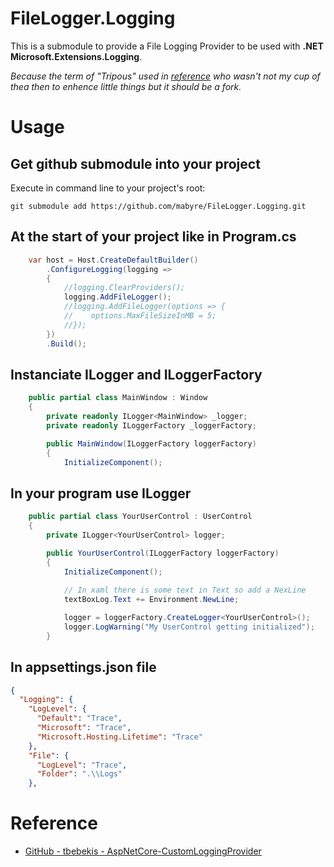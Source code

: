 # FileLogger.Logging

This is a submodule to provide a File Logging Provider to be used with **.NET Microsoft.Extensions.Logging**.

*Because the term of "Tripous" used in [reference](https://github.com/mabyre/FileLogger.Logging#reference) who wasn't not my cup of thea then to enhence little things but it should be a fork.*

# Usage

## Get github submodule into your project

Execute in command line to your project's root:

```cli
git submodule add https://github.com/mabyre/FileLogger.Logging.git
```

## At the start of your project like in Program.cs

```csharp
    var host = Host.CreateDefaultBuilder()
        .ConfigureLogging(logging =>
        {
            //logging.ClearProviders();
            logging.AddFileLogger();
            //logging.AddFileLogger(options => {
            //    options.MaxFileSizeInMB = 5;
            //});
        })
        .Build();
```

## Instanciate ILogger and ILoggerFactory

```csharp
    public partial class MainWindow : Window
    {
        private readonly ILogger<MainWindow> _logger;
        private readonly ILoggerFactory _loggerFactory;

        public MainWindow(ILoggerFactory loggerFactory)
        {
            InitializeComponent();
```

## In your program use ILogger 

```csharp
    public partial class YourUserControl : UserControl
    {
        private ILogger<YourUserControl> logger;

        public YourUserControl(ILoggerFactory loggerFactory)
        {
            InitializeComponent();
            
            // In xaml there is some text in Text so add a NexLine
            textBoxLog.Text += Environment.NewLine;

            logger = loggerFactory.CreateLogger<YourUserControl>();
            logger.LogWarning("My UserControl getting initialized");
        }
```

## In appsettings.json file 

```json
{
  "Logging": {
    "LogLevel": {
      "Default": "Trace",
      "Microsoft": "Trace",
      "Microsoft.Hosting.Lifetime": "Trace"
    },
    "File": {
      "LogLevel": "Trace",
      "Folder": ".\\Logs"
    },
```

# Reference
- [GitHub - tbebekis - AspNetCore-CustomLoggingProvider](https://github.com/tbebekis/AspNetCore-CustomLoggingProvider)